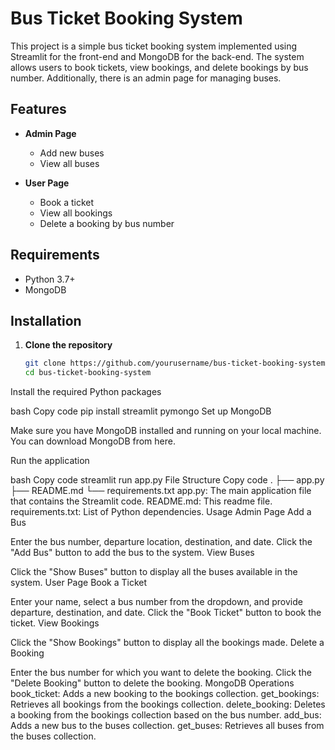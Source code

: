# Bus Ticket Booking System

This project is a simple bus ticket booking system implemented using Streamlit for the front-end and MongoDB for the back-end. The system allows users to book tickets, view bookings, and delete bookings by bus number. Additionally, there is an admin page for managing buses.

## Features

- **Admin Page**
  - Add new buses
  - View all buses

- **User Page**
  - Book a ticket
  - View all bookings
  - Delete a booking by bus number

## Requirements

- Python 3.7+
- MongoDB

## Installation

1. **Clone the repository**

   ```bash
   git clone https://github.com/yourusername/bus-ticket-booking-system.git
   cd bus-ticket-booking-system
Install the required Python packages

bash
Copy code
pip install streamlit pymongo
Set up MongoDB

Make sure you have MongoDB installed and running on your local machine. You can download MongoDB from here.

Run the application

bash
Copy code
streamlit run app.py
File Structure
Copy code
.
├── app.py
├── README.md
└── requirements.txt
app.py: The main application file that contains the Streamlit code.
README.md: This readme file.
requirements.txt: List of Python dependencies.
Usage
Admin Page
Add a Bus

Enter the bus number, departure location, destination, and date.
Click the "Add Bus" button to add the bus to the system.
View Buses

Click the "Show Buses" button to display all the buses available in the system.
User Page
Book a Ticket

Enter your name, select a bus number from the dropdown, and provide departure, destination, and date.
Click the "Book Ticket" button to book the ticket.
View Bookings

Click the "Show Bookings" button to display all the bookings made.
Delete a Booking

Enter the bus number for which you want to delete the booking.
Click the "Delete Booking" button to delete the booking.
MongoDB Operations
book_ticket: Adds a new booking to the bookings collection.
get_bookings: Retrieves all bookings from the bookings collection.
delete_booking: Deletes a booking from the bookings collection based on the bus number.
add_bus: Adds a new bus to the buses collection.
get_buses: Retrieves all buses from the buses collection.
